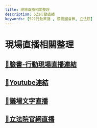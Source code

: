 ```yaml
---
title: 現場直播相關整理
description: 521行動直播
keywords: [521行動直播 , 藐視國會罪, 立法院]
---
```


# 現場直播相關整理

 ## [🔗臉書-行動現場直播連結](https://www.facebook.com/100064556625684/videos/367642095887070)

 ## [🔗Youtube連結](https://www.youtube.com/watch?v=1oT6yfnxP58)

<!--## [🔗議場直播-台視Youtube](https://www.youtube.com/watch?v=ZWacrdfnzN0)-->

 ## [🔗議場文字直播](https://hackmd.io/gL2r81VBTZOOjxpg-tnUqg?edit)

 ## [🔗立法院官網直播]( https://www.ly.gov.tw/Home/Index.aspx)

